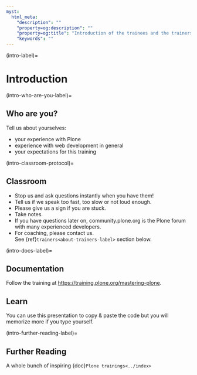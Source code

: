 ```yaml
---
myst:
  html_meta:
    "description": ""
    "property=og:description": ""
    "property=og:title": "Introduction of the trainees and the trainers"
    "keywords": ""
---
```


(intro-label)=

# Introduction

(intro-who-are-you-label)=

## Who are you?

Tell us about yourselves:

- your experience with Plone
- experience with web development in general
- your expectations for this training

(intro-classroom-protocol)=

## Classroom


- Stop us and ask questions instantly when you have them!
- Tell us if we speak too fast, too slow or not loud enough.
- Please give us a sign if you are stuck.
- Take notes.
- If you have questions later on, community.plone.org is the Plone forum with many experienced developers.
- For coaching, please contact us.  
  See {ref}`trainers<about-trainers-label>` section below.


(intro-docs-label)=

## Documentation

Follow the training at https://training.plone.org/mastering-plone.


## Learn

You can use this presentation to copy & paste the code but you will memorize more if you type yourself.


(intro-further-reading-label)=

## Further Reading

A whole bunch of inspiring {doc}`Plone trainings<../index>`
